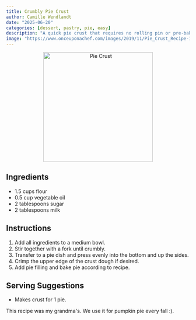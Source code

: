 ```yaml
---
title: Crumbly Pie Crust
author: Camille Wendlandt
date: "2025-06-20"
categories: [dessert, pastry, pie, easy]
description: "A quick pie crust that requires no rolling pin or pre-baking."
image: "https://www.onceuponachef.com/images/2019/11/Pie_Crust_Recipe-1200x1389.jpg"
---
```


<!-- Replace the img src file path below with the same path you used in the YAML above -->
<p align="center">
  <img src="https://www.onceuponachef.com/images/2019/11/Pie_Crust_Recipe-1200x1389.jpg" alt="Pie Crust" width="300"/>
</p>

## Ingredients

- 1.5 cups flour
- 0.5 cup vegetable oil
- 2 tablespoons sugar
- 2 tablespoons milk

## Instructions

1. Add all ingredients to a medium bowl.
2. Stir together with a fork until crumbly.
3. Transfer to a pie dish and press evenly into the bottom and up the sides.
4. Crimp the upper edge of the crust dough if desired.
5. Add pie filling and bake pie according to recipe.

## Serving Suggestions
- Makes crust for 1 pie.

This recipe was my grandma's. We use it for pumpkin pie every fall :).
